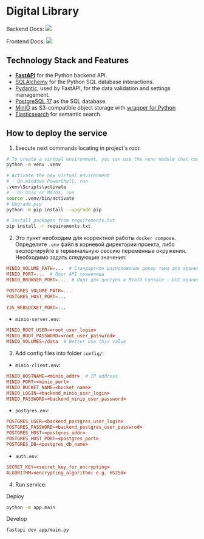 # Digital Library

Backend Docs: [![](https://deepwiki.com/badge.svg)](https://deepwiki.com/FIT-2024-Digital-Library/digital-library-back)

Frontend Docs: [![](https://deepwiki.com/badge.svg)](https://deepwiki.com/FIT-2024-Digital-Library/digital-library-front)

## Technology Stack and Features

- [**FastAPI**](https://fastapi.tiangolo.com) for the Python backend API.
- [SQLAlchemy](https://https://www.sqlalchemy.org/) for the Python SQL database interactions.
- [Pydantic](https://docs.pydantic.dev), used by FastAPI, for the data validation and settings management.
- [PostgreSQL 17](https://www.postgresql.org) as the SQL database.
- [MinIO](https://min.io/docs/minio/linux/operations/installation.html) as S3-compatible object storage with [wrapper for Python](https://min.io/docs/minio/linux/developers/python/API.html)
- [Elasticsearch](https://www.elastic.co/elasticsearch) for semantic search.

## How to deploy the service

1. Execute next commands locating in project's root:
```bash
# To create a virtual environment, you can use the venv module that comes with Python
python -m venv .venv

# Activate the new virtual environment
# - On Windows PowerShell, run
.venv\Scripts\activate
# - On Unix or MacOs, run
source .venv/bin/activate
# Upgrade pip
python -m pip install --upgrade pip

# Install packages from requirements.txt
pip install -r requirements.txt
```

2. Это пункт необходим для корректной работы `docker compose`. Определите `.env` файл в корневой директории проекта, либо экспортируйте в терминальную сессию переменные окружения. Необходимо задать следующие значения:
```conf
MINIO_VOLUME_PATH=...  # Стандартное расположение докер тома для хранилища объектов
MINIO_PORT=...  # Порт API хранилища
MINIO_BROWSER_PORT=...  # Порт для доступа к MinIO Console - GUI хранилища

POSTGRES_VOLUME_PATH=...
POSTGRES_HOST_PORT=...

YJS_WEBSOCKET_PORT=...
```
- `minio-server.env`:
```conf
MINIO_ROOT_USER=<root_user_login>
MINIO_ROOT_PASSWORD=<root_user_passwrod>
MINIO_VOLUMES=/data  # Better use this value
```

3. Add config files into folder `config/`:
- `minio-client.env`:
```conf
MINIO_HOSTNAME=<minio_addr>  # IP address
MINIO_PORT=<minio_port>
MINIO_BUCKET_NAME=<bucket_name>
MINIO_LOGIN=<backend_minio_user_login>
MINIO_PASSWORD=<backend_minio_user_password>
```
- `postgres.env`:
```conf
POSTGRES_USER=<backend_postgres_user_login>
POSTGRES_PASSWORD=<backend_postgres_user_passwrod>
POSTGRES_HOST=<postgres_addr>
POSTGRES_HOST_PORT=<postgres_port>
POSTGRES_DB=<postgres_db_name>
```
- `auth.env`:
```conf
SECRET_KEY=<secret_key_for_encrypting>
ALGORITHM=<encrypting_algorithm: e.g. HS256>
```

4. Run service:

Deploy
```bash
python -m app.main
```

Develop
```bash
fastapi dev app/main.py
```
